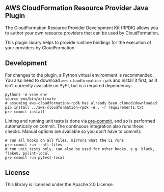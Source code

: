 ## AWS CloudFormation Resource Provider Java Plugin


The CloudFormation Resource Provider Development Kit (RPDK) allows you to author your own resource providers that can be used by CloudFormation.

This plugin library helps to provide runtime bindings for the execution of your providers by CloudFormation.

Development
-----------

For changes to the plugin, a Python virtual environment is recommended. You also need to download `aws-cloudformation-rpdk` and install it first, as it isn't currently available on PyPI, but is a required dependency:

```
python3 -m venv env
source env/bin/activate
# assuming aws-cloudformation-rpdk has already been cloned/downloaded
pip install ../aws-cloudformation-rpdk -e . -r requirements.txt
pre-commit install
```

Linting and running unit tests is done via [pre-commit](https://pre-commit.com/), and so is performed automatically on commit. The continuous integration also runs these checks. Manual options are available so you don't have to commit):

```
# run all hooks on all files, mirrors what the CI runs
pre-commit run --all-files
# run unit tests only. can also be used for other hooks, e.g. black, flake8, pylint-local
pre-commit run pytest-local
```

License
-------

This library is licensed under the Apache 2.0 License.
